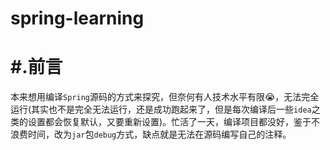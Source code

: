# spring-learning

# #.前言
本来想用编译`Spring`源码的方式来探究，但奈何有人技术水平有限😭，无法完全运行(其实也不是完全无法运行，还是成功跑起来了，但是每次编译后一些`idea`之类的设置都会恢复默认，又要重新设置)。忙活了一天，编译项目都没好，鉴于不浪费时间，改为`jar`包`debug`方式，缺点就是无法在源码编写自己的注释。
